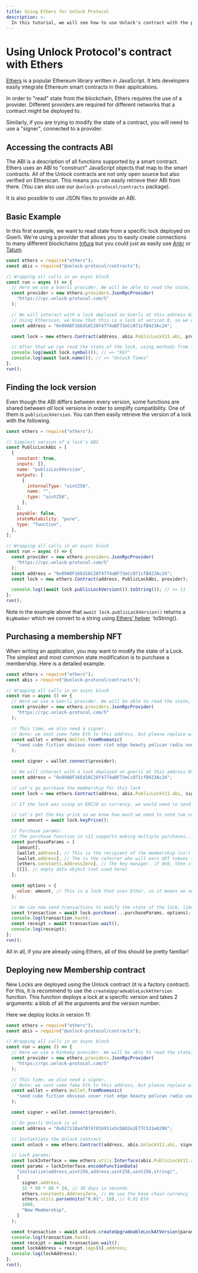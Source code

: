 ```yaml
---
title: Using Ethers for Unlock Protocol
description: >-
  In this tutorial, we will see how to use Unlock's contract with the popular Ethers library.
---
```


# Using Unlock Protocol's contract with Ethers

[Ethers](https://docs.ethers.io/) is a popular Ethereum library written in JavaScript. It lets developers easily integrate Ethereum smart contracts in their applications.

In order to "read" state from the blockchain, Ethers requires the use of a provider. Different providers are required for different networks that a contract might be deployed to.

Similarly, if you are trying to modify the state of a contract, you will need to use a "signer", connected to a provider.

## Accessing the contracts ABI

The ABI is a description of all functions supported by a smart contract. Ethers uses an ABI to "construct" JavaScript objects that map to the smart contracts. All of the Unlock contracts are not only open source but also verified on Etherscan. This means you can easily retrieve their ABI from there. (You can also use our `@unlock-protocol/contracts` package).

It is also possible to use JSON files to provide an ABI.

## Basic Example

In this first example, we want to read state from a specific lock deployed on Goerli. We're using a provider that allows you to easily create connections to many different blockchains [Infura](https://infura.io/) but you could just as easily use [Ankr](https://www.ankr.com/) or [Tatum](https://tatum.io/).

```javascript
const ethers = require("ethers");
const abis = require("@unlock-protocol/contracts");

// Wrapping all calls in an async block
const run = async () => {
  // Here we use a Goerli provider. We will be able to read the state, but not send transactions.
  const provider = new ethers.providers.JsonRpcProvider(
    "https://rpc.unlock-protocol.com/5"
  );

  // We will interact with a lock deployed on Goerli at this address 0x09A8F16Ed16C28f4774aBF73eCc071cfB423Ac24
  // Using Etherscan, we know that this is a lock of version 8, so we will load the corresponding ABI.
  const address = "0x09A8F16Ed16C28f4774aBF73eCc071cfB423Ac24";

  const lock = new ethers.Contract(address, abis.PublicLockV11.abi, provider);

  // After that we can read the state of the lock, using methods from its ABI:
  console.log(await lock.symbol()); // => "KEY"
  console.log(await lock.name()); // => "Unlock Times"
};
run();
```

## Finding the lock version

Even though the ABI differs between every version, some functions are shared between _all lock_ versions in order to simplify compatibility. One of them is `publicLockVersion`. You can then easily retrieve the version of a lock with the following.

```javascript
const ethers = require("ethers");

// Simplest version of a lock's ABI
const PublicLockAbi = [
  {
    constant: true,
    inputs: [],
    name: "publicLockVersion",
    outputs: [
      {
        internalType: "uint256",
        name: "",
        type: "uint256",
      },
    ],
    payable: false,
    stateMutability: "pure",
    type: "function",
  },
];

// Wrapping all calls in an async block
const run = async () => {
  const provider = new ethers.providers.JsonRpcProvider(
    "https://rpc.unlock-protocol.com/5"
  );
  const address = "0x09A8F16Ed16C28f4774aBF73eCc071cfB423Ac24";
  const lock = new ethers.Contract(address, PublicLockAbi, provider);

  console.log((await lock.publicLockVersion()).toString()); // => 11
};
run();
```

Note in the example above that `await lock.publicLockVersion()` returns a `BigNumber` which we convert to a string using [Ethers' helper](https://docs.ethers.io/v5/api/utils/bignumber/) `toString().

## Purchasing a membership NFT

When writing an application, you may want to modify the state of a Lock. The simplest and most common state modification is to purchase a membership. Here is a detailed example.

```javascript
const ethers = require("ethers");
const abis = require("@unlock-protocol/contracts");

// Wrapping all calls in an async block
const run = async () => {
  // Here we use a Goerli provider. We will be able to read the state, but not send transactions.
  const provider = new ethers.providers.JsonRpcProvider(
    "https://rpc.unlock-protocol.com/5"
  );

  // This time, we also need a signer.
  // Note: we sent some fake Eth to this address, but please replace with your own!
  const wallet = ethers.Wallet.fromMnemonic(
    "seed cube fiction obvious cover riot edge beauty pelican radio useful strong"
  );

  const signer = wallet.connect(provider);

  // We will interact with a lock deployed on goerli at this address 0x09A8F16Ed16C28f4774aBF73eCc071cfB423Ac24
  const address = "0x09A8F16Ed16C28f4774aBF73eCc071cfB423Ac24";

  // Let's go purchase the membership for this lock
  const lock = new ethers.Contract(address, abis.PublicLockV11.abi, signer);

  // If the lock was using an ERC20 as currency, we would need to send an approval transaction on the ERC20 contract first...

  // Let's get the key price so we know how much we need to send (we could send more!)
  const amount = await lock.keyPrice();

  // Purchase params:
  // The purchase function in v11 supports making multiple purchases... here we just pass a single one.
  const purchaseParams = [
    [amount],
    [wallet.address], // This is the recipient of the membership (us!)
    [wallet.address], // The is the referrer who will earn UDT tokens (we'd like this to be us!)
    [ethers.constants.AddressZero], // The key manager. if 0x0, then it is the recipient by default
    [[]], // empty data object (not used here)
  ];

  const options = {
    value: amount, // This is a lock that uses Ether, so it means we need send value. If it was an ERC20 we could set this to 0 and just use the amount on purchase's first argument
  };

  // We can now send transactions to modify the state of the lock, like purchase a key!
  const transaction = await lock.purchase(...purchaseParams, options);
  console.log(transaction.hash);
  const receipt = await transaction.wait();
  console.log(receipt);
};
run();
```

All in all, if you are already using Ethers, all of this should be pretty familiar!

## Deploying new Membership contract

New Locks are deployed using the Unlock contract (it is a factory contract). For this, it is recommend to use the `createUpgradeableLockAtVersion` function. This function deploys a lock at a specific version and takes 2 arguments: a blob of all the arguments and the version number.

Here we deploy locks in version 11:

```javascript
const ethers = require("ethers");
const abis = require("@unlock-protocol/contracts");

// Wrapping all calls in an async block
const run = async () => {
  // Here we use a Rinkeby provider. We will be able to read the state, but not send transactions.
  const provider = new ethers.providers.JsonRpcProvider(
    "https://rpc.unlock-protocol.com/5"
  );

  // This time, we also need a signer.
  // Note: we sent some fake Eth to this address, but please replace with your own!
  const wallet = ethers.Wallet.fromMnemonic(
    "seed cube fiction obvious cover riot edge beauty pelican radio useful strong"
  );

  const signer = wallet.connect(provider);

  // On goerli Unlock is at
  const address = "0x627118a4fB747016911e5cDA82e2E77C531e8206";

  // Instantiate the Unlock contract
  const unlock = new ethers.Contract(address, abis.UnlockV11.abi, signer);

  // Lock params:
  const lockInterface = new ethers.utils.Interface(abis.PublicLockV11.abi);
  const params = lockInterface.encodeFunctionData(
    "initialize(address,uint256,address,uint256,uint256,string)",
    [
      signer.address,
      31 * 60 * 60 * 24, // 30 days in seconds
      ethers.constants.AddressZero, // We use the base chain currency
      ethers.utils.parseUnits("0.01", 18), // 0.01 Eth
      1000,
      "New Membership",
    ]
  );

  const transaction = await unlock.createUpgradeableLockAtVersion(params, 11);
  console.log(transaction.hash);
  const receipt = await transaction.wait();
  const lockAddress = receipt.logs[0].address;
  console.log(lockAddress);
};
run();
```
